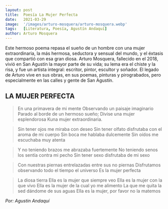 ```yaml
---
layout: post
title:  Poesía La Mujer Perfecta
date:   2021-03-29
image:  '/images/arturo-mosquera/arturo-mosquera.webp'
tags:   [Literatura, Poesía, Agustín Andaquí]
author: Arturo Mosquera
---
```

Este hermoso poema repasa el sueño de un hombre con una mujer extraordinaria, la más hermosa, seductora y sensual del mundo, y el éxtasis que compartió con esa gran diosa. Arturo Mosquera, fallecido en el 2018, vivió en San Agustín la mayor parte de su vida; su lema era el chiste y la risa, y fue un artista integral: escritor, pintor, escultor y soñador. El legado de Arturo vive en sus obras, en sus poemas, pinturas y pirograbados, pero especialmente en las calles y gente de San Agustín.

## LA MUJER PERFECTA

>En una primavera de mi mente 
Observando un paisaje imaginario 
Parado al borde de un hermoso sueño; 
Divise una mujer esplendorosa 
Kuna mujer extraordinaria.

>Sin tener ojos me miraba con deseo 
Sin tener olfato disfrutaba con el aroma de mi cuerpo 
Sin boca me hablaba dulcemente 
Sin oídos me escuchaba muy atenta

>Y no teniendo brazos me abrazaba fuertemente 
No teniendo senos los sentía contra mi pecho 
Sin tener sexo disfrutaba de mi sexo

>Con nuestras piernas entrelazadas entre sus no piernas 
Disfrutamos observando todo el tiempo el universo 
Es la mujer perfecta

>La diosa tierra 
Ella es la mujer que siempre veo 
Ella es la mujer con la que vivo 
Ella es la mujer de la cual yo me alimento 
La que me quita la sed dándome de sus aguas 
Ella es la mujer, por favor no la matemos

<cite>Por: Agustin Andaquí</cite>
